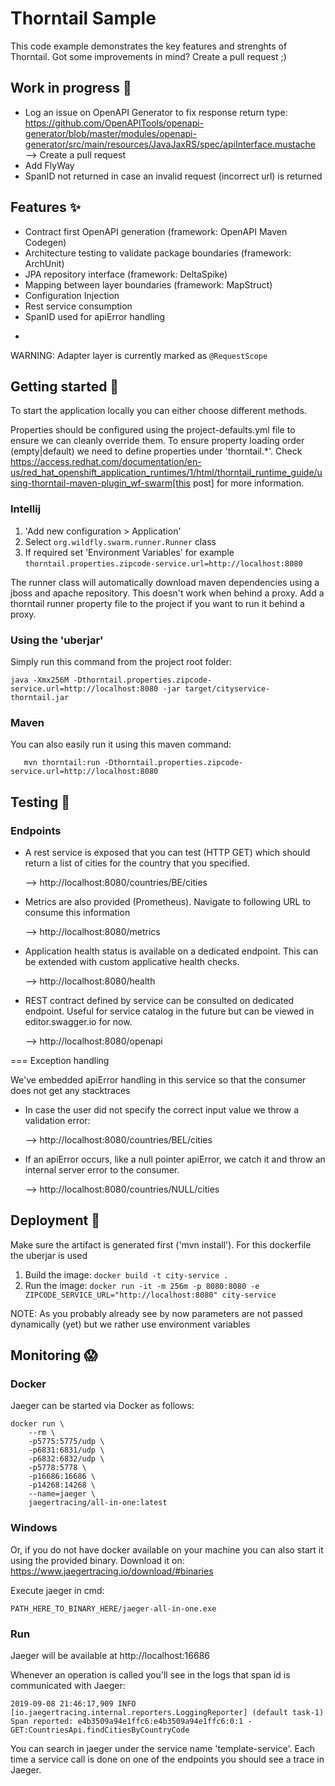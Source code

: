 # Thorntail Sample

This code example demonstrates the key features and strenghts of Thorntail. Got some improvements in mind?
Create a pull request ;)

## Work in progress :muscle:
* Log an issue on OpenAPI Generator to fix response return type: https://github.com/OpenAPITools/openapi-generator/blob/master/modules/openapi-generator/src/main/resources/JavaJaxRS/spec/apiInterface.mustache ⟶ Create a pull request
* Add FlyWay
* SpanID not returned in case an invalid request (incorrect url) is returned

## Features :sparkles:
* Contract first OpenAPI generation (framework: OpenAPI Maven Codegen)
* Architecture testing to validate package boundaries (framework: ArchUnit)
* JPA repository interface (framework: DeltaSpike)
* Mapping between layer boundaries (framework: MapStruct)
* Configuration Injection
* Rest service consumption
* SpanID used for apiError handling
+
WARNING: Adapter layer is currently marked as `@RequestScope`

## Getting started :running:
To start the application locally you can either choose different methods.

Properties should be configured using the project-defaults.yml file to ensure we can cleanly override them.
To ensure property loading order (empty|default) we need to define properties under 'thorntail.*'.
Check https://access.redhat.com/documentation/en-us/red_hat_openshift_application_runtimes/1/html/thorntail_runtime_guide/using-thorntail-maven-plugin_wf-swarm[this post] for more information.

### Intellij
1. 'Add new configuration > Application'
2. Select `org.wildfly.swarm.runner.Runner` class
3. If required set 'Environment Variables' for example `thorntail.properties.zipcode-service.url=http://localhost:8080`

The runner class will automatically download maven dependencies using a jboss and apache repository. This doesn't work when behind a proxy. Add a thorntail runner property file to the project if you want to run it behind a proxy.

### Using the 'uberjar'
Simply run this command from the project root folder:
```
java -Xmx256M -Dthorntail.properties.zipcode-service.url=http://localhost:8080 -jar target/cityservice-thorntail.jar
```

### Maven
You can also easily run it using this maven command:
```
   mvn thorntail:run -Dthorntail.properties.zipcode-service.url=http://localhost:8080
```

## Testing :eyes:
### Endpoints

* A rest service is exposed that you can test (HTTP GET) which should return a list of cities for the country that you specified.

  ⟶ http://localhost:8080/countries/BE/cities

* Metrics are also provided (Prometheus). Navigate to following URL to consume this information

  ⟶ http://localhost:8080/metrics

* Application health status is available on a dedicated endpoint. This can be extended with custom applicative health checks.

  ⟶ http://localhost:8080/health

* REST contract defined by service can be consulted on dedicated endpoint. Useful for service catalog in the future but can be viewed in editor.swagger.io for now.

  ⟶ http://localhost:8080/openapi

=== Exception handling

We've embedded apiError handling in this service so that the consumer does not get any stacktraces

* In case the user did not specify the correct input value we throw a validation error:

  ⟶ http://localhost:8080/countries/BEL/cities

* If an apiError occurs, like a null pointer apiError, we catch it and throw an internal server error to the consumer.

  ⟶ http://localhost:8080/countries/NULL/cities

## Deployment :rocket:
Make sure the artifact is generated first ('mvn install'). For this dockerfile the uberjar is used

1. Build the image:
   `docker build -t city-service .`
2. Run the image:
   `docker run -it -m 256m -p 8080:8080 -e ZIPCODE_SERVICE_URL="http://localhost:8080" city-service`

NOTE: As you probably already see by now parameters are not passed dynamically (yet) but we rather use environment variables

## Monitoring :scream:

### Docker
Jaeger can be started via Docker as follows:

```
docker run \
    --rm \
    -p5775:5775/udp \
    -p6831:6831/udp \
    -p6832:6832/udp \
    -p5778:5778 \
    -p16686:16686 \
    -p14268:14268 \
    --name=jaeger \
    jaegertracing/all-in-one:latest
```
### Windows
Or, if you do not have docker available on your machine you can also start it using the provided binary.
Download it on: https://www.jaegertracing.io/download/#binaries

Execute jaeger in cmd:
```
PATH_HERE_TO_BINARY_HERE/jaeger-all-in-one.exe
```

### Run

Jaeger will be available at http://localhost:16686

Whenever an operation is called you'll see in the logs that span id is communicated with Jaeger:

```
2019-09-08 21:46:17,909 INFO  [io.jaegertracing.internal.reporters.LoggingReporter] (default task-1) Span reported: e4b3509a94e1ffc6:e4b3509a94e1ffc6:0:1 - GET:CountriesApi.findCitiesByCountryCode
```

You can search in jaeger under the service name 'template-service'. Each time a service call is done on one of the endpoints you should see a trace in Jaeger.